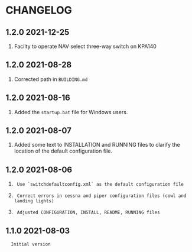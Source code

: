 # CHANGELOG

## 1.2.0 2021-12-25 

1. Facilty to operate NAV select three-way switch on KPA140

## 1.2.0 2021-08-28

1.    Corrected path in `BUILDING.md`

## 1.2.0 2021-08-16

1.	Added the `startup.bat` file for Windows users.

## 1.2.0 2021-08-07

1.	Added some text to INSTALLATION and RUNNING files to clarify the location of the default configuration file.

## 1.2.0 2021-08-06 

1.      Use `switchdefaultconfig.xml` as the default configuration file
2.      Correct errors in cessna and piper configuration files (cowl and landing lights)
3.      Adjusted CONFIGURATION, INSTALL, README, RUNNING files


## 1.1.0 2021-08-03
      Initial version
